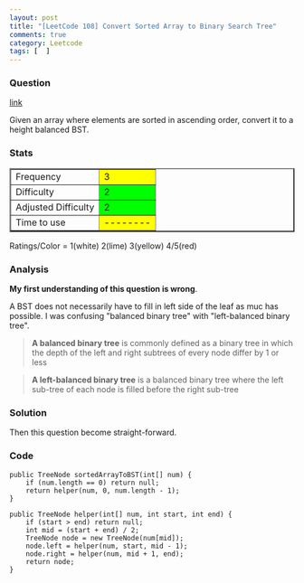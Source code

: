 ```yaml
---
layout: post
title: "[LeetCode 108] Convert Sorted Array to Binary Search Tree"
comments: true
category: Leetcode
tags: [  ]
---
```



### Question 
[link](https://oj.leetcode.com/problems/convert-sorted-array-to-binary-search-tree/)

<div class="question-content">
            <p></p><p>Given an array where elements are sorted in ascending order, convert it to a height balanced BST.</p><p></p>
          </div>

### Stats
<table border="2">
	<tr>
		<td>Frequency</td>
		<td bgcolor="yellow">3</td>
	</tr>
	<tr>
		<td>Difficulty</td>
		<td bgcolor="lime">2</td>
	</tr>
	<tr>
		<td>Adjusted Difficulty</td>
		<td bgcolor="lime">2</td>
	</tr>
	<tr>
		<td>Time to use</td>
		<td bgcolor="yellow">--------</td>
	</tr>
</table>

Ratings/Color = 1(white) 2(lime) 3(yellow) 4/5(red)

### Analysis

__My first understanding of this question is wrong__. 

A BST does not necessarily have to fill in left side of the leaf as muc has possible. I was confusing "balanced binary tree" with "left-balanced binary tree".

> __A balanced binary tree__ is commonly defined as a binary tree in which the depth of the left and right subtrees of every node differ by 1 or less

> __A left-balanced binary tree__ is a balanced binary tree where the left sub-tree of each node is filled before the right sub-tree

### Solution

Then this question become straight-forward. 

### Code

    public TreeNode sortedArrayToBST(int[] num) {
        if (num.length == 0) return null;
        return helper(num, 0, num.length - 1);
    }
    
    public TreeNode helper(int[] num, int start, int end) {
        if (start > end) return null;
        int mid = (start + end) / 2;
        TreeNode node = new TreeNode(num[mid]);
        node.left = helper(num, start, mid - 1);
        node.right = helper(num, mid + 1, end);
        return node;
    } 
